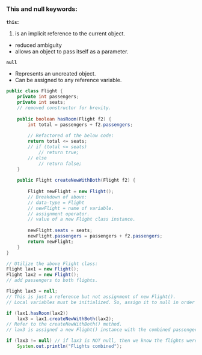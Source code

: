 ### This and null keywords:
**`this`:**
1. is an implicit reference to the current object.
* reduced ambiguity
* allows an object to pass itself as a parameter.


**`null`**
* Represents an uncreated object.
* Can be assigned to any reference variable.

```Java
public class Flight {
	private int passengers;
	private int seats;
	// removed constructor for brevity.
	
	public boolean hasRoom(Flight f2) {
		int total = passengers + f2.passengers;
		
		// Refactored of the below code:
		return total <= seats;
		// if (total <= seats)
			// return true;
		// else
			// return false;	
	}
	
	public Flight createNewWithBoth(Flight f2) {
		
		Flight newFlight = new Flight();
		// Breakdown of above:
		// data-type = Flight
		// newFlight = name of variable.
		// assignment operator.
		// value of a new Flight class instance.
		
		newFlight.seats = seats;
		newFlight.passengers = passengers + f2.passengers;
		return newFlight;		
	}
}

// Utilize the above Flight class:
Flight lax1 = new Flight();
Flight lax2 = new Flight();
// add passengers to both flights.

Flight lax3 = null;
// This is just a reference but not assignment of new Flight(). 	
// Local variables must be initialized. So, assign it to null in order to bypass empty initialization.

if (lax1.hasRoom(lax2))
	lax3 = lax1.createNewWithBoth(lax2);
// Refer to the createNewWithBoth() method.
// lax3 is assigned a new Flight() instance with the combined passengers of lax1 & lax2.

if (lax3 != null) // if lax3 is NOT null, then we know the flights were combined. 
	System.out.println("Flights combined");
```